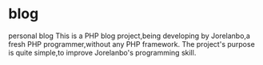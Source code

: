 # blog
personal blog
This is a PHP blog project,being developing by Jorelanbo,a fresh PHP programmer,without any PHP framework.
The project's purpose is quite simple,to improve Jorelanbo's programming skill.
